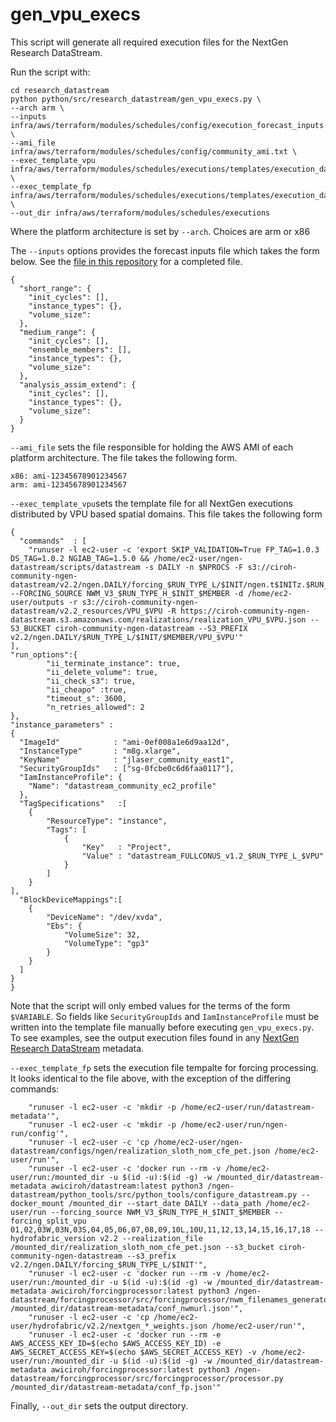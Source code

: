 # gen_vpu_execs
This script will generate all required execution files for the NextGen Research DataStream.

Run the script with:

```
cd research_datastream
python python/src/research_datastream/gen_vpu_execs.py \
--arch arm \
--inputs infra/aws/terraform/modules/schedules/config/execution_forecast_inputs.json \
--ami_file infra/aws/terraform/modules/schedules/config/community_ami.txt \
--exec_template_vpu infra/aws/terraform/modules/schedules/executions/templates/execution_datastream_VPU_template.json \
--exec_template_fp infra/aws/terraform/modules/schedules/executions/templates/execution_datastream_fp_template.json \
--out_dir infra/aws/terraform/modules/schedules/executions
```

Where the platform architecture is set by `--arch`. Choices are arm or x86

The `--inputs` options provides the forecast inputs file which takes the form below. See the [file in this repository](https://github.com/CIROH-UA/ngen-datastream/blob/main/infra/aws/terraform/modules/schedules/config/execution_forecast_inputs.json) for a completed file.
```
{
  "short_range": {
    "init_cycles": [],
    "instance_types": {},
    "volume_size": 
  },
  "medium_range": {
    "init_cycles": [],
    "ensemble_members": [],
    "instance_types": {},
    "volume_size": 
  },
  "analysis_assim_extend": {
    "init_cycles": [],
    "instance_types": {},
    "volume_size": 
  }
}

```

`--ami_file` sets the file responsible for holding the AWS AMI of each platform architecture. The file takes the following form.
```
x86: ami-12345678901234567
arm: ami-12345678901234567
```

`--exec_template_vpu`sets the template file for all NextGen executions distributed by VPU based spatial domains. This file takes the following form
```
{  
  "commands"  : [
    "runuser -l ec2-user -c 'export SKIP_VALIDATION=True FP_TAG=1.0.3 DS_TAG=1.0.2 NGIAB_TAG=1.5.0 && /home/ec2-user/ngen-datastream/scripts/datastream -s DAILY -n $NPROCS -F s3://ciroh-community-ngen-datastream/v2.2/ngen.DAILY/forcing_$RUN_TYPE_L/$INIT/ngen.t$INITz.$RUN_TYPE_L.forcing.$FCST.VPU_$VPU.nc --FORCING_SOURCE NWM_V3_$RUN_TYPE_H_$INIT_$MEMBER -d /home/ec2-user/outputs -r s3://ciroh-community-ngen-datastream/v2.2_resources/VPU_$VPU -R https://ciroh-community-ngen-datastream.s3.amazonaws.com/realizations/realization_VPU_$VPU.json --S3_BUCKET ciroh-community-ngen-datastream --S3_PREFIX v2.2/ngen.DAILY/$RUN_TYPE_L/$INIT/$MEMBER/VPU_$VPU'"
],
"run_options":{
        "ii_terminate_instance": true,
        "ii_delete_volume": true,
        "ii_check_s3": true,
        "ii_cheapo" :true,
        "timeout_s": 3600,
        "n_retries_allowed": 2
},
"instance_parameters" :
{
  "ImageId"            : "ami-0ef008a1e6d9aa12d",
  "InstanceType"       : "m8g.xlarge",
  "KeyName"            : "jlaser_community_east1",
  "SecurityGroupIds"   : ["sg-0fcbe0c6d6faa0117"],
  "IamInstanceProfile": {
    "Name": "datastream_community_ec2_profile"
  },
  "TagSpecifications"   :[
    {
        "ResourceType": "instance",
        "Tags": [
            {
                "Key"   : "Project",
                "Value" : "datastream_FULLCONUS_v1.2_$RUN_TYPE_L_$VPU"
            }          
        ]
    }
],
  "BlockDeviceMappings":[
    {
        "DeviceName": "/dev/xvda",  
        "Ebs": {
            "VolumeSize": 32,
            "VolumeType": "gp3"  
        }
    }
  ]
}
}
```
Note that the script will only embed values for the terms of the form `$VARIABLE`. So fields like `SecurityGroupIds` and `IamInstanceProfile` must be written into the template file manually before executing `gen_vpu_execs.py`. To see examples, see the output execution files found in any [NextGen Research DataStream](https://datastream.ciroh.org/index.html) metadata.


`--exec_template_fp` sets the execution file tempalte for forcing processing. It looks identical to the file above, with the exception of the differing commands:
```
    "runuser -l ec2-user -c 'mkdir -p /home/ec2-user/run/datastream-metadata'",
    "runuser -l ec2-user -c 'mkdir -p /home/ec2-user/run/ngen-run/config'",
    "runuser -l ec2-user -c 'cp /home/ec2-user/ngen-datastream/configs/ngen/realization_sloth_nom_cfe_pet.json /home/ec2-user/run'",
    "runuser -l ec2-user -c 'docker run --rm -v /home/ec2-user/run:/mounted_dir -u $(id -u):$(id -g) -w /mounted_dir/datastream-metadata awiciroh/datastream:latest python3 /ngen-datastream/python_tools/src/python_tools/configure_datastream.py --docker_mount /mounted_dir --start_date DAILY --data_path /home/ec2-user/run --forcing_source NWM_V3_$RUN_TYPE_H_$INIT_$MEMBER --forcing_split_vpu 01,02,03W,03N,03S,04,05,06,07,08,09,10L,10U,11,12,13,14,15,16,17,18 --hydrofabric_version v2.2 --realization_file /mounted_dir/realization_sloth_nom_cfe_pet.json --s3_bucket ciroh-community-ngen-datastream --s3_prefix v2.2/ngen.DAILY/forcing_$RUN_TYPE_L/$INIT'",
    "runuser -l ec2-user -c 'docker run --rm -v /home/ec2-user/run:/mounted_dir -u $(id -u):$(id -g) -w /mounted_dir/datastream-metadata awiciroh/forcingprocessor:latest python3 /ngen-datastream/forcingprocessor/src/forcingprocessor/nwm_filenames_generator.py /mounted_dir/datastream-metadata/conf_nwmurl.json'",
    "runuser -l ec2-user -c 'cp /home/ec2-user/hydrofabric/v2.2/nextgen_*_weights.json /home/ec2-user/run'",
    "runuser -l ec2-user -c 'docker run --rm -e AWS_ACCESS_KEY_ID=$(echo $AWS_ACCESS_KEY_ID) -e AWS_SECRET_ACCESS_KEY=$(echo $AWS_SECRET_ACCESS_KEY) -v /home/ec2-user/run:/mounted_dir -u $(id -u):$(id -g) -w /mounted_dir/datastream-metadata awiciroh/forcingprocessor:latest python3 /ngen-datastream/forcingprocessor/src/forcingprocessor/processor.py /mounted_dir/datastream-metadata/conf_fp.json'"
```

Finally, `--out_dir` sets the output directory.
